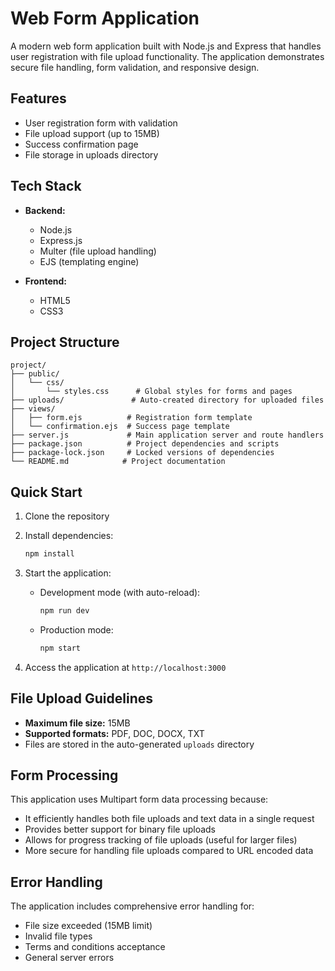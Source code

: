 # Web Form Application

A modern web form application built with Node.js and Express that handles user registration with file upload functionality. The application demonstrates secure file handling, form validation, and responsive design.

## Features

- User registration form with validation
- File upload support (up to 15MB)
- Success confirmation page
- File storage in uploads directory

## Tech Stack

- **Backend:**

  - Node.js
  - Express.js
  - Multer (file upload handling)
  - EJS (templating engine)

- **Frontend:**
  - HTML5
  - CSS3

## Project Structure

```
project/
├── public/
│   └── css/
│       └── styles.css      # Global styles for forms and pages
├── uploads/               # Auto-created directory for uploaded files
├── views/
│   ├── form.ejs          # Registration form template
│   └── confirmation.ejs  # Success page template
├── server.js             # Main application server and route handlers
├── package.json          # Project dependencies and scripts
├── package-lock.json     # Locked versions of dependencies
└── README.md            # Project documentation
```

## Quick Start

1. Clone the repository
2. Install dependencies:

   ```bash
   npm install
   ```

3. Start the application:

   - Development mode (with auto-reload):
     ```bash
     npm run dev
     ```
   - Production mode:
     ```bash
     npm start
     ```

4. Access the application at `http://localhost:3000`

## File Upload Guidelines

- **Maximum file size:** 15MB
- **Supported formats:** PDF, DOC, DOCX, TXT
- Files are stored in the auto-generated `uploads` directory

## Form Processing

This application uses Multipart form data processing because:

- It efficiently handles both file uploads and text data in a single request
- Provides better support for binary file uploads
- Allows for progress tracking of file uploads (useful for larger files)
- More secure for handling file uploads compared to URL encoded data

## Error Handling

The application includes comprehensive error handling for:

- File size exceeded (15MB limit)
- Invalid file types
- Terms and conditions acceptance
- General server errors
